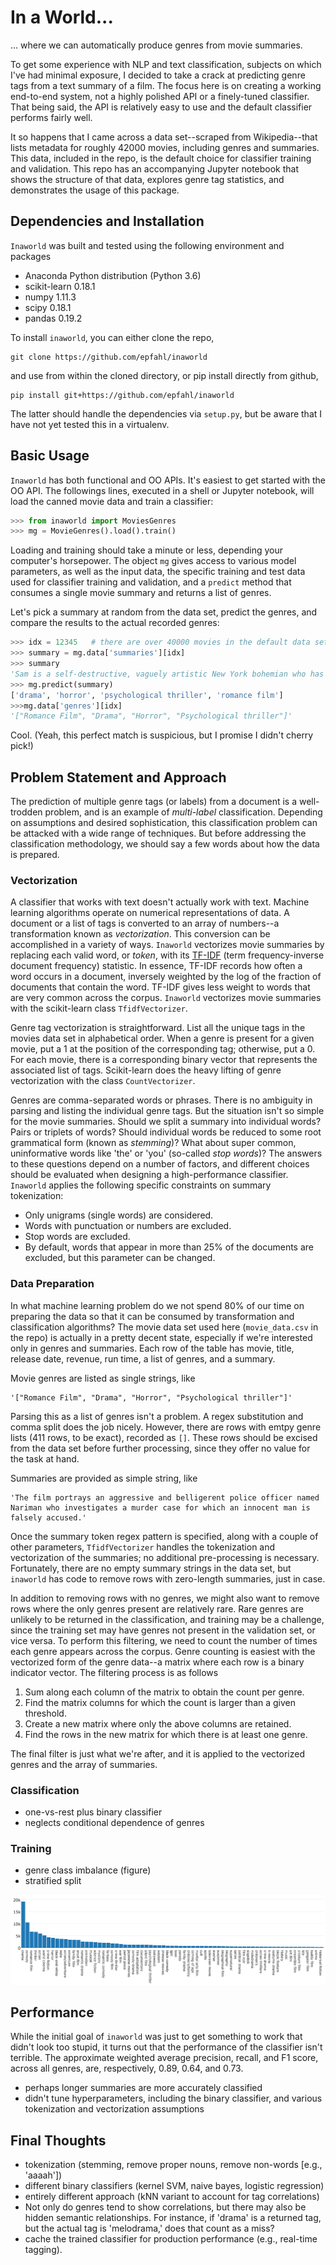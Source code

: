 # In a World...

... where we can automatically produce genres from movie summaries.

To get some experience with NLP and text classification, subjects on which I've had minimal exposure, I decided to take a crack at predicting genre tags from a text summary of a film.  The focus here is on creating a working end-to-end system, not a highly polished API or a finely-tuned classifier.  That being said, the API is relatively easy to use and the default classifier performs fairly well.

It so happens that I came across a data set--scraped from Wikipedia--that lists metadata for roughly 42000 movies, including genres and summaries.  This data, included in the repo, is the default choice for classifier training and validation.  This repo has an accompanying Jupyter notebook that shows the structure of that data, explores genre tag statistics, and demonstrates the usage of this package.

## Dependencies and Installation

`Inaworld` was built and tested using the following environment and packages
* Anaconda Python distribution (Python 3.6)
* scikit-learn 0.18.1
* numpy 1.11.3
* scipy 0.18.1
* pandas 0.19.2

To install `inaworld`, you can either clone the repo,
```
git clone https://github.com/epfahl/inaworld
```
and use from within the cloned directory, or pip install directly from github,
```
pip install git+https://github.com/epfahl/inaworld
```
The latter should handle the dependencies via `setup.py`, but be aware that I have not yet tested this in a virtualenv.

## Basic Usage

`Inaworld` has both functional and OO APIs.  It's easiest to get started with the OO API.  The followings lines, executed in a shell or Jupyter notebook, will load the canned movie data and train a classifier:

```python
>>> from inaworld import MoviesGenres
>>> mg = MovieGenres().load().train()
```

Loading and training should take a minute or less, depending your computer's horsepower.  The object `mg` gives access to various model parameters, as well as the input data, the specific training and test data used for classifier training and validation, and a `predict` method that consumes a single movie summary and returns a list of genres.

Let's pick a summary at random from the data set, predict the genres, and compare the results to the actual recorded genres:

```python
>>> idx = 12345   # there are over 40000 movies in the default data set
>>> summary = mg.data['summaries'][idx]
>>> summary
'Sam is a self-destructive, vaguely artistic New York bohemian who has recently lost his father and his long-time girlfriend. At a Halloween party he meets a mysterious, beautiful, androgynous woman named Anna. He embarks on a kinky, sex-charged relationship with her; but soon he suffers the symptoms of blood loss, and eventually he realizes that Anna is a vampire.'
>>> mg.predict(summary)
['drama', 'horror', 'psychological thriller', 'romance film']
>>>mg.data['genres'][idx]
'["Romance Film", "Drama", "Horror", "Psychological thriller"]'
```

Cool.  (Yeah, this perfect match is suspicious, but I promise I didn't cherry pick!)

## Problem Statement and Approach

The prediction of multiple genre tags (or labels) from a document is a well-trodden problem, and is an example of *multi-label* classification.  Depending on assumptions and desired sophistication, this classification problem can be attacked with a wide range of techniques.  But before addressing the classification methodology, we should say a few words about how the data is prepared.

### Vectorization

A classifier that works with text doesn't actually work with text.  Machine learning algorithms operate on numerical representations of data.  A document or a list of tags is converted to an array of numbers--a transformation known as *vectorization*.  This conversion can be accomplished in a variety of ways.  `Inaworld` vectorizes movie summaries by replacing each valid word, or *token*, with its [TF-IDF](http://docs.python-cerberus.org/)  (term frequency-inverse document frequency) statistic.  In essence, TF-IDF records how often a word occurs in a document, inversely weighted by the log of the fraction of documents that contain the word.  TF-IDF gives less weight to words that are very common across the corpus.  `Inaworld` vectorizes movie summaries with the scikit-learn class `TfidfVectorizer`.

Genre tag vectorization is straightforward.  List all the unique tags in the movies data set in alphabetical order.  When a genre is present for a given movie, put a 1 at the position of the corresponding tag; otherwise, put a 0.  For each movie, there is a corresponding binary vector that represents the associated list of tags.  Scikit-learn does the heavy lifting of genre vectorization with the class `CountVectorizer`.  

Genres are comma-separated words or phrases.  There is no ambiguity in parsing and listing the individual genre tags.  But the situation isn't so simple for the movie summaries.  Should we split a summary into individual words?  Pairs or triplets of words?  Should individual words be reduced to some root grammatical form (known as *stemming*)?  What about super common, uninformative words like 'the' or 'you' (so-called *stop words*)?  The answers to these questions depend on a number of factors, and different choices should be evaluated when designing a high-performance classifier.  `Inaworld` applies the following specific constraints on summary tokenization:
* Only unigrams (single words) are considered.
* Words with punctuation or numbers are excluded.
* Stop words are excluded.
* By default, words that appear in more than 25% of the documents are excluded, but this parameter can be changed.

### Data Preparation

In what machine learning problem do we not spend 80% of our time on preparing the data so that it can be consumed by transformation and classification algorithms?  The movie data set used here (`movie_data.csv` in the repo) is actually in a pretty decent state, especially if we're interested only in genres and summaries.  Each row of the table has movie, title, release date, revenue, run time, a list of genres, and a summary.  

Movie genres are listed as single strings, like
```
'["Romance Film", "Drama", "Horror", "Psychological thriller"]'
```
Parsing this as a list of genres isn't a problem.  A regex substitution and comma split does the job nicely.  However, there are rows with emtpy genre lists (411 rows, to be exact), recorded as `[]`.  These rows should be excised from the data set before further processing, since they offer no value for the task at hand.

Summaries are provided as simple string, like
```
'The film portrays an aggressive and belligerent police officer named Nariman who investigates a murder case for which an innocent man is falsely accused.'
```
Once the summary token regex pattern is specified, along with a couple of other parameters, `TfidfVectorizer` handles the tokenization and vectorization of the summaries; no additional pre-processing is necessary.  Fortunately, there are no empty summary strings in the data set, but `inaworld` has code to remove rows with zero-length summaries, just in case.

In addition to removing rows with no genres, we might also want to remove rows where the only genres present are relatively rare.  Rare genres are unlikely to be returned in the classification, and training may be a challenge, since the training set may have genres not present in the validation set, or vice versa.  To perform this filtering, we need to count the number of times each genre appears across the corpus.  Genre counting is easiest with the vectorized form of the genre data--a matrix where each row is a binary indicator vector.  The filtering process is as follows

1. Sum along each column of the matrix to obtain the count per genre.
2. Find the matrix columns for which the count is larger than a given threshold.
3. Create a new matrix where only the above columns are retained.
4. Find the rows in the new matrix for which there is at least one genre.

The final filter is just what we're after, and it is applied to the vectorized genres and the array of summaries.      

### Classification

* one-vs-rest plus binary classifier
* neglects conditional dependence of genres

### Training

* genre class imbalance (figure)
* stratified split

![genre_counts](genre_counts.png)

## Performance

While the initial goal of `inaworld` was just to get something to work that didn't look too stupid, it turns out that the performance of the classifier isn't terrible.  The approximate weighted average precision, recall, and F1 score, across all genres, are, respectively, 0.89, 0.64, and 0.73.       


* perhaps longer summaries are more accurately classified
* didn't tune hyperparameters, including the binary classifier, and various tokenization and vectorization assumptions








## Final Thoughts

* tokenization (stemming, remove proper nouns, remove non-words [e.g., 'aaaah'])
* different binary classifiers (kernel SVM, naive bayes, logistic regression)
* entirely different approach (kNN variant to account for tag correlations)
* Not only do genres tend to show correlations, but there may also be hidden
semantic relationships.  For instance, if 'drama' is a returned tag, but the
actual tag is 'melodrama,' does that count as a miss?
* cache the trained classifier for production performance (e.g., real-time tagging).
